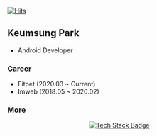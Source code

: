 [![Hits](https://hits.seeyoufarm.com/api/count/incr/badge.svg?url=https%3A%2F%2Fgithub.com%2FVenus-GS&count_bg=%2379C83D&title_bg=%23555555&icon=&icon_color=%23E7E7E7&title=hits&edge_flat=false)](https://hits.seeyoufarm.com)

## Keumsung Park
- Android Developer

### Career
- Fitpet (2020.03 ~ Current)
- Imweb (2018.05 ~ 2020.02)

### More
<div align=center>

[![Tech Stack Badge](https://img.shields.io/badge/-Tech%20Stack-red?link=https://github.com/Venus-GS/Venus-GS/blob/master/TechStack.md)](https://github.com/Venus-GS/Venus-GS/blob/master/TechStack.md)

</div>
